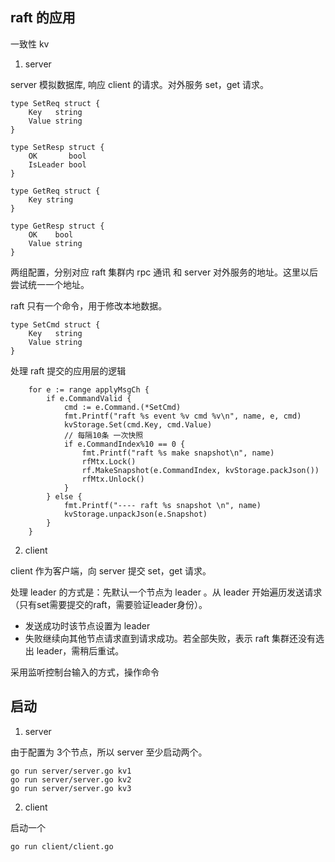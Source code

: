 ## raft 的应用

一致性 kv 

1. server

server 模拟数据库, 响应 client 的请求。对外服务 set，get 请求。
```
type SetReq struct {
	Key   string
	Value string
}

type SetResp struct {
	OK       bool
	IsLeader bool
}

type GetReq struct {
	Key string
}

type GetResp struct {
	OK    bool
	Value string
}
```

两组配置，分别对应 raft 集群内 rpc 通讯 和 server 对外服务的地址。这里以后尝试统一一个地址。

raft 只有一个命令，用于修改本地数据。
```
type SetCmd struct {
	Key   string
	Value string
}
```

处理 raft 提交的应用层的逻辑

```
	for e := range applyMsgCh {
		if e.CommandValid {
			cmd := e.Command.(*SetCmd)
			fmt.Printf("raft %s event %v cmd %v\n", name, e, cmd)
			kvStorage.Set(cmd.Key, cmd.Value)
			// 每隔10条 一次快照
			if e.CommandIndex%10 == 0 {
				fmt.Printf("raft %s make snapshot\n", name)
				rfMtx.Lock()
				rf.MakeSnapshot(e.CommandIndex, kvStorage.packJson())
				rfMtx.Unlock()
			}
		} else {
			fmt.Printf("---- raft %s snapshot \n", name)
			kvStorage.unpackJson(e.Snapshot)
		}
	}
```


2. client

client 作为客户端，向 server 提交 set，get 请求。

处理 leader 的方式是：先默认一个节点为 leader 。从 leader 开始遍历发送请求（只有set需要提交的raft，需要验证leader身份）。
- 发送成功时该节点设置为 leader
- 失败继续向其他节点请求直到请求成功。若全部失败，表示 raft 集群还没有选出 leader，需稍后重试。

采用监听控制台输入的方式，操作命令

## 启动

1. server

由于配置为 3个节点，所以 server 至少启动两个。
```
go run server/server.go kv1
go run server/server.go kv2
go run server/server.go kv3
```

2. client

启动一个
```
go run client/client.go 
```

